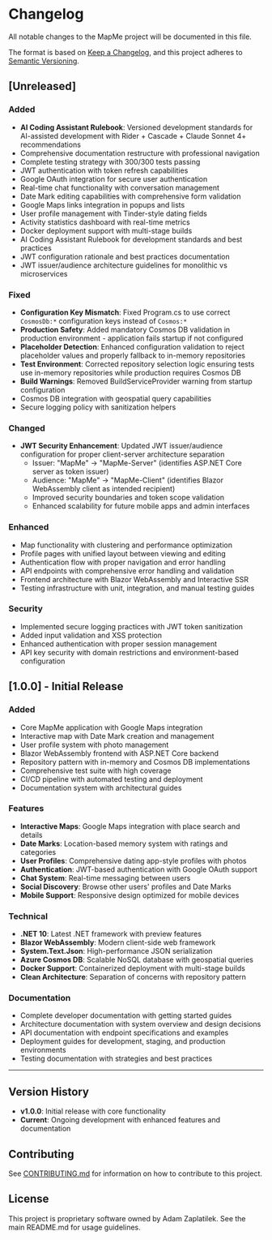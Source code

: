 # Changelog

All notable changes to the MapMe project will be documented in this file.

The format is based on [Keep a Changelog](https://keepachangelog.com/en/1.0.0/),
and this project adheres to [Semantic Versioning](https://semver.org/spec/v2.0.0.html).

## [Unreleased]

### Added
- **AI Coding Assistant Rulebook**: Versioned development standards for AI-assisted development with Rider + Cascade + Claude Sonnet 4+ recommendations
- Comprehensive documentation restructure with professional navigation
- Complete testing strategy with 300/300 tests passing
- JWT authentication with token refresh capabilities
- Google OAuth integration for secure user authentication
- Real-time chat functionality with conversation management
- Date Mark editing capabilities with comprehensive form validation
- Google Maps links integration in popups and lists
- User profile management with Tinder-style dating fields
- Activity statistics dashboard with real-time metrics
- Docker deployment support with multi-stage builds
- AI Coding Assistant Rulebook for development standards and best practices
- JWT configuration rationale and best practices documentation
- JWT issuer/audience architecture guidelines for monolithic vs microservices

### Fixed
- **Configuration Key Mismatch**: Fixed Program.cs to use correct `CosmosDb:*` configuration keys instead of `Cosmos:*`
- **Production Safety**: Added mandatory Cosmos DB validation in production environment - application fails startup if not configured
- **Placeholder Detection**: Enhanced configuration validation to reject placeholder values and properly fallback to in-memory repositories
- **Test Environment**: Corrected repository selection logic ensuring tests use in-memory repositories while production requires Cosmos DB
- **Build Warnings**: Removed BuildServiceProvider warning from startup configuration
- Cosmos DB integration with geospatial query capabilities
- Secure logging policy with sanitization helpers

### Changed
- **JWT Security Enhancement**: Updated JWT issuer/audience configuration for proper client-server architecture separation
  - Issuer: "MapMe" → "MapMe-Server" (identifies ASP.NET Core server as token issuer)
  - Audience: "MapMe" → "MapMe-Client" (identifies Blazor WebAssembly client as intended recipient)
  - Improved security boundaries and token scope validation
  - Enhanced scalability for future mobile apps and admin interfaces

### Enhanced
- Map functionality with clustering and performance optimization
- Profile pages with unified layout between viewing and editing
- Authentication flow with proper navigation and error handling
- API endpoints with comprehensive error handling and validation
- Frontend architecture with Blazor WebAssembly and Interactive SSR
- Testing infrastructure with unit, integration, and manual testing guides

### Security
- Implemented secure logging practices with JWT token sanitization
- Added input validation and XSS protection
- Enhanced authentication with proper session management
- API key security with domain restrictions and environment-based configuration

## [1.0.0] - Initial Release

### Added
- Core MapMe application with Google Maps integration
- Interactive map with Date Mark creation and management
- User profile system with photo management
- Blazor WebAssembly frontend with ASP.NET Core backend
- Repository pattern with in-memory and Cosmos DB implementations
- Comprehensive test suite with high coverage
- CI/CD pipeline with automated testing and deployment
- Documentation system with architectural guides

### Features
- **Interactive Maps**: Google Maps integration with place search and details
- **Date Marks**: Location-based memory system with ratings and categories
- **User Profiles**: Comprehensive dating app-style profiles with photos
- **Authentication**: JWT-based authentication with Google OAuth support
- **Chat System**: Real-time messaging between users
- **Social Discovery**: Browse other users' profiles and Date Marks
- **Mobile Support**: Responsive design optimized for mobile devices

### Technical
- **.NET 10**: Latest .NET framework with preview features
- **Blazor WebAssembly**: Modern client-side web framework
- **System.Text.Json**: High-performance JSON serialization
- **Azure Cosmos DB**: Scalable NoSQL database with geospatial queries
- **Docker Support**: Containerized deployment with multi-stage builds
- **Clean Architecture**: Separation of concerns with repository pattern

### Documentation
- Complete developer documentation with getting started guides
- Architecture documentation with system overview and design decisions
- API documentation with endpoint specifications and examples
- Deployment guides for development, staging, and production environments
- Testing documentation with strategies and best practices

---

## Version History

- **v1.0.0**: Initial release with core functionality
- **Current**: Ongoing development with enhanced features and documentation

## Contributing

See [CONTRIBUTING.md](CONTRIBUTING.md) for information on how to contribute to this project.

## License

This project is proprietary software owned by Adam Zaplatilek. See the main README.md for usage guidelines.
